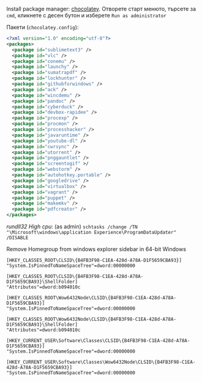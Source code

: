 
Install package manager: [chocolatey](https://chocolatey.org/).
Отворете старт менюто, търсете за `cmd`, кликнете с десен бутон и изберете `Run as administrator`

Пакети (`chocolatey.config`):

```xml
<?xml version="1.0" encoding="utf-8"?>
<packages>
  <package id="sublimetext3" />
  <package id="vlc" />
  <package id="conemu" />
  <package id="launchy" />
  <package id="sumatrapdf" />
  <package id="lockhunter" />
  <package id="githubforwindows" />
  <package id="ack" />
  <package id="wincdemu" />
  <package id="pandoc" />
  <package id="cyberduck" />
  <package id="devbox-rapidee" />
  <package id="procexp" />
  <package id="procmon" />
  <package id="processhacker" />
  <package id="javaruntime" />
  <package id="youtube-dl" />
  <package id="cwrsync" />
  <package id="utorrent" />
  <package id="pnggauntlet" />
  <package id="screentogif" >/
  <package id="webstorm" />
  <package id="autohotkey.portable" />
  <package id="googledrive" />
  <package id="virtualbox" />
  <package id="vagrant" />
  <package id="puppet" />
  <package id="makemkv" />
  <package id="pdfcreator" />
</packages>
```

*rundll32 High cpu*: (as admin) `schtasks /change /TN "\Microsoft\windows\application Experience\ProgramDataUpdater" /DISABLE`

Remove Homegroup from windows explorer sidebar in 64-bit Windows
```batch
[HKEY_CLASSES_ROOT\CLSID\{B4FB3F98-C1EA-428d-A78A-D1F5659CBA93}]
"System.IsPinnedToNameSpaceTree"=dword:00000000

[HKEY_CLASSES_ROOT\CLSID\{B4FB3F98-C1EA-428d-A78A-D1F5659CBA93}\ShellFolder]
"Attributes"=dword:b094010c

[HKEY_CLASSES_ROOT\Wow6432Node\CLSID\{B4FB3F98-C1EA-428d-A78A-D1F5659CBA93}]
"System.IsPinnedToNameSpaceTree"=dword:00000000

[HKEY_CLASSES_ROOT\Wow6432Node\CLSID\{B4FB3F98-C1EA-428d-A78A-D1F5659CBA93}\ShellFolder]
"Attributes"=dword:b094010c

[HKEY_CURRENT_USER\Software\Classes\CLSID\{B4FB3F98-C1EA-428d-A78A-D1F5659CBA93}]
"System.IsPinnedToNameSpaceTree"=dword:00000000

[HKEY_CURRENT_USER\Software\Classes\Wow6432Node\CLSID\{B4FB3F98-C1EA-428d-A78A-D1F5659CBA93}]
"System.IsPinnedToNameSpaceTree"=dword:00000000
```
